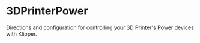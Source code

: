 # 3DPrinterPower
Directions and configuration for controlling your 3D Printer's Power devices with Klipper.
